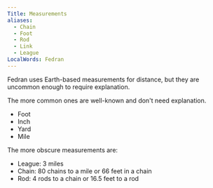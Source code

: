 ```yaml
---
Title: Measurements
aliases:
  - Chain
  - Foot
  - Rod
  - Link
  - League
LocalWords: Fedran
---
```


Fedran uses Earth-based measurements for distance, but they are uncommon enough to require explanation.

The more common ones are well-known and don't need explanation.

* Foot
* Inch
* Yard
* Mile

The more obscure measurements are:

* League: 3 miles
* Chain: 80 chains to a mile or 66 feet in a chain
* Rod: 4 rods to a chain or 16.5 feet to a rod
